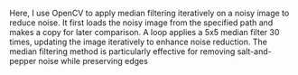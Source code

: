 Here, I use OpenCV to apply median filtering iteratively on a noisy image to reduce noise. It first loads the noisy image from the specified path and makes a copy for later comparison. A loop applies a 5x5 median filter 30 times, updating the image iteratively to enhance noise reduction.
The median filtering method is particularly effective for removing salt-and-pepper noise while preserving edges
